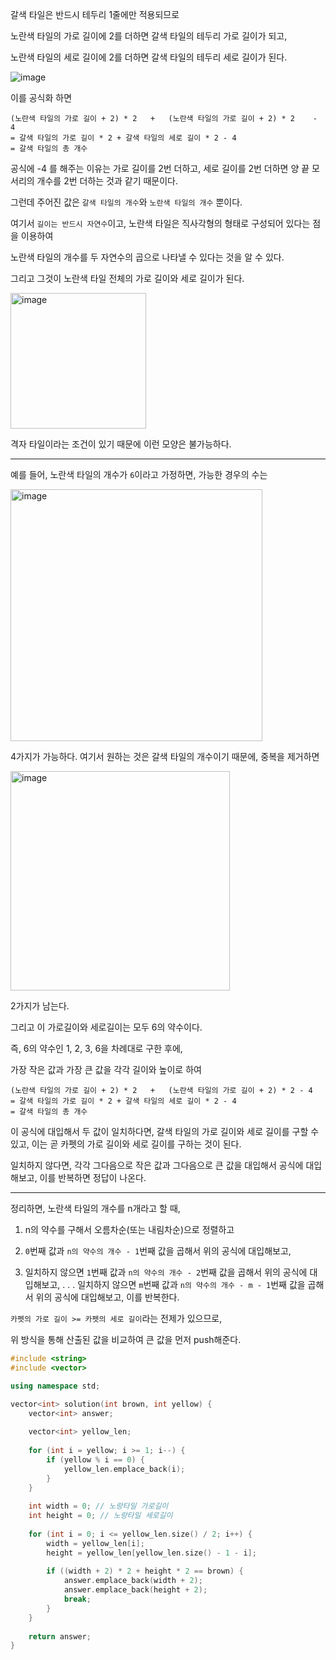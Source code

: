 
갈색 타일은 반드시 테두리 1줄에만 적용되므로

노란색 타일의 가로 길이에 2를 더하면 갈색 타일의 테두리 가로 길이가 되고,

노란색 타일의 세로 길이에 2를 더하면 갈색 타일의 테두리 세로 길이가 된다.

![image](https://github.com/levocation/Algorithm_Slack_Study/assets/42001961/38b90826-5c27-4758-b493-48508389dcff)

이를 공식화 하면

```
(노란색 타일의 가로 길이 + 2) * 2   +   (노란색 타일의 가로 길이 + 2) * 2    - 4
= 갈색 타일의 가로 길이 * 2 + 갈색 타일의 세로 길이 * 2 - 4
= 갈색 타일의 총 개수
```

공식에 -4 를 해주는 이유는 가로 길이를 2번 더하고, 세로 길이를 2번 더하면 양 끝 모서리의 개수를 2번 더하는 것과 같기 때문이다.

그런데 주어진 값은 ```갈색 타일의 개수```와 ```노란색 타일의 개수``` 뿐이다.

여기서 ```길이는 반드시 자연수```이고, 노란색 타일은 직사각형의 형태로 구성되어 있다는 점을 이용하여

노란색 타일의 개수를 두 자연수의 곱으로 나타낼 수 있다는 것을 알 수 있다.

그리고 그것이 노란색 타일 전체의 가로 길이와 세로 길이가 된다.

<img width="217" alt="image" src="https://github.com/levocation/Algorithm_Slack_Study/assets/42001961/21b9006a-41b4-4ca3-bde8-22375634da81">

격자 타일이라는 조건이 있기 때문에 이런 모양은 불가능하다.

-------------------------------------------

예를 들어, 노란색 타일의 개수가 ```6```이라고 가정하면, 가능한 경우의 수는

<img width="403" alt="image" src="https://github.com/levocation/Algorithm_Slack_Study/assets/42001961/e2fb2e6d-d723-4e2f-a8c9-f5e7b0239547">

4가지가 가능하다. 여기서 원하는 것은 갈색 타일의 개수이기 때문에, 중복을 제거하면

<img width="351" alt="image" src="https://github.com/levocation/Algorithm_Slack_Study/assets/42001961/d3158df8-02db-4c47-88a3-cd27e0882b02">

2가지가 남는다.

그리고 이 가로길이와 세로길이는 모두 6의 약수이다.

즉, 6의 약수인 1, 2, 3, 6을 차례대로 구한 후에,

가장 작은 값과 가장 큰 값을 각각 길이와 높이로 하여

```
(노란색 타일의 가로 길이 + 2) * 2   +   (노란색 타일의 가로 길이 + 2) * 2 - 4
= 갈색 타일의 가로 길이 * 2 + 갈색 타일의 세로 길이 * 2 - 4
= 갈색 타일의 총 개수
```

이 공식에 대입해서 두 값이 일치하다면, 갈색 타일의 가로 길이와 세로 길이를 구할 수 있고, 이는 곧 카펫의 가로 길이와 세로 길이를 구하는 것이 된다.

일치하지 않다면, 각각 그다음으로 작은 값과 그다음으로 큰 값을 대입해서 공식에 대입해보고, 이를 반복하면 정답이 나온다.

------------------------------------

정리하면, 노란색 타일의 개수를 n개라고 할 때,

1. n의 약수를 구해서 오름차순(또는 내림차순)으로 정렬하고

2. ```0```번째 값과 ```n의 약수의 개수 - 1```번째 값을 곱해서 위의 공식에 대입해보고,

3. 일치하지 않으면 ```1```번째 값과 ```n의 약수의 개수 - 2```번째 값을 곱해서 위의 공식에 대입해보고,
.
.
.
일치하지 않으면 ```m```번째 값과 ```n의 약수의 개수 - m - 1```번째 값을 곱해서 위의 공식에 대입해보고, 이를 반복한다.

```카펫의 가로 길이 >= 카펫의 세로 길이```라는 전제가 있으므로,

위 방식을 통해 산출된 값을 비교하여 큰 값을 먼저 push해준다.

```cpp
#include <string>
#include <vector>

using namespace std;

vector<int> solution(int brown, int yellow) {
    vector<int> answer;
    
    vector<int> yellow_len;
    
    for (int i = yellow; i >= 1; i--) {
        if (yellow % i == 0) {
            yellow_len.emplace_back(i);
        }
    }
    
    int width = 0; // 노랑타일 가로길이
    int height = 0; // 노랑타일 세로길이
    
    for (int i = 0; i <= yellow_len.size() / 2; i++) {
        width = yellow_len[i];
        height = yellow_len[yellow_len.size() - 1 - i];
        
        if ((width + 2) * 2 + height * 2 == brown) {
            answer.emplace_back(width + 2);
            answer.emplace_back(height + 2);
            break;
        }
    }
    
    return answer;
}
```

